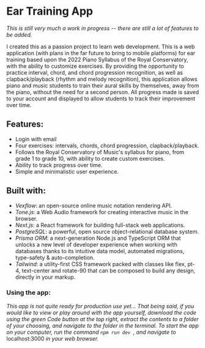 # Ear Training App

_This is still very much a work in progress -- there are still a lot of features to be added._

I created this as a passion project to learn web development. This is a web application (with plans in the far future to bring to mobile platforms) for ear training based upon the 2022 Piano Syllabus of the Royal Conservatory, with the ability to customize exercises. By providing the opportunity to practice interval, chord, and chord progression recognition, as well as clapback/playback (rhythm and melody recognition), this application allows piano and music students to train their aural skills by themselves, away from the piano, without the need for a second person. All progress made is saved to your account and displayed to allow students to track their improvement over time.

## Features:
* Login with email
* Four exercises: intervals, chords, chord progression, clapback/playback.
* Follows the Royal Conservatory of Music's syllabus for piano, from grade 1 to grade 10, with ability to create custom exercises.
* Ability to track progress over time.
* Simple and minimalistic user experience.

## Built with:
* _Vexflow_: an open-source online music notation rendering API.
* _Tone.js_: a Web Audio framework for creating interactive music in the browser.
* _Next.js_: a React framework for building full-stack web applications.
* _PostgreSQL_: a powerful, open source object-relational database system.
* _Prisma ORM_: a next-generation Node.js and TypeScript ORM that unlocks a new level of developer experience when working with databases thanks to its intuitive data model, automated migrations, type-safety & auto-completion.
* _Tailwind_: a utility-first CSS framework packed with classes like flex, pt-4, text-center and rotate-90 that can be composed to build any design, directly in your markup.

### Using the app:
_This app is not quite ready for production use yet... That being said, if you would like to view or play around with the app yourself, download the code using the green Code button at the top right, extract the contents to a folder of your choosing, and navigate to the folder in the terminal. To start the app on your computer, run the command ```npm run dev ```, and navigate to_ localhost:3000 _in your web browser._
